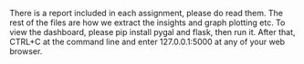 There is a report included in each assignment, please do read them. The rest of the files are how we extract the insights and graph plotting etc. To view the dashboard, please pip install pygal and flask, then run it. After that, CTRL+C at the command line and enter 127.0.0.1:5000 at any of your web browser.

